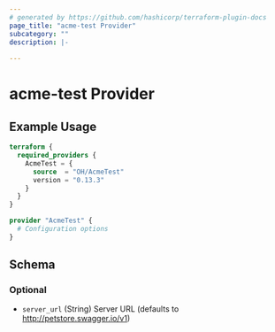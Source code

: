 ```yaml
---
# generated by https://github.com/hashicorp/terraform-plugin-docs
page_title: "acme-test Provider"
subcategory: ""
description: |-
  
---
```


# acme-test Provider



## Example Usage

```terraform
terraform {
  required_providers {
    AcmeTest = {
      source  = "OH/AcmeTest"
      version = "0.13.3"
    }
  }
}

provider "AcmeTest" {
  # Configuration options
}
```

<!-- schema generated by tfplugindocs -->
## Schema

### Optional

- `server_url` (String) Server URL (defaults to http://petstore.swagger.io/v1)
